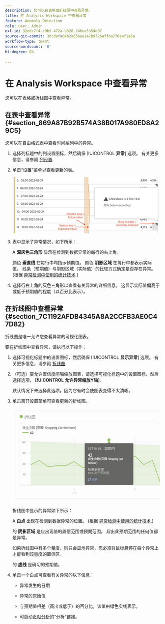 ```yaml
---
description: 您可以在表格或折线图中查看异常。
title: 在 Analysis Workspace 中查看异常
feature: Anomaly Detection
role: User, Admin
exl-id: 32edc7f4-c9b9-472a-b328-246ea5b54d07
source-git-commit: 3dcdafa04b2a636ae147b9726aff6a770a4f1a6a
workflow-type: tm+mt
source-wordcount: '0'
ht-degree: 0%

---
```


# 在 Analysis Workspace 中查看异常

您可以在表格或折线图中查看异常。

## 在表中查看异常 {#section_869A87B92B574A38B017A980ED8A29C5}

您可以在自由格式表中查看时间系列中的异常。

1. 选择列标题中的列设置图标，然后确保 [!UICONTROL **异常**] 选项。 有关更多信息，请参阅 [列设置](/help/analyze/analysis-workspace/visualizations/freeform-table/column-row-settings/column-settings.md).

1. 单击“设置”菜单以查看更新的表。

   ![](assets/anomaly_detected.png)

1. 表中显示了异常情况，如下所示：

   A **深灰色三角形** 显示在检测到数据异常的每行的右上角。

   颜色 **垂直线** 在每行中均指示预期值。 颜色 **阴影区域** 在每行中都表示实际值。 线条（预期值）与阴影区域（实际值）的比较方式确定是否存在异常。 (根据 [异常检测中使用的统计技术](/help/analyze/analysis-workspace/virtual-analyst/c-anomaly-detection/statistics-anomaly-detection.md).)

1. 选择行右上角的灰色三角形以查看有关异常的详细信息。 这显示实际值偏高于或低于预期值的程度（以百分比表示）。

## 在折线图中查看异常 {#section_7C1192AFDB4345A8A2CCFB3AE0C47D82}

折线图是唯一允许您查看异常的可视化图表。

要在折线图中查看异常，请执行以下操作：

1. 选择可视化标题中的设置图标，然后确保 [!UICONTROL **显示异常**] 选项。 有关更多信息，请参阅 [折线图](/help/analyze/analysis-workspace/visualizations/line.md).

1. （可选）要允许置信度间隔缩放图表，请选择可视化标题中的设置图标，然后选择选项， **[!UICONTROL 允许异常缩放Y轴]**.

   默认情况下未选择此选项，因为它有时会使图表变得不太清晰。

1. 单击离开设置菜单可查看更新的折线图。

   ![](assets/anomaly_linechart.png)

   折线图中显示的异常如下所示：

   A **白点** 出现在检测到数据异常的位置。 (根据 [异常检测中使用的统计技术](/help/analyze/analysis-workspace/virtual-analyst/c-anomaly-detection/statistics-anomaly-detection.md).)

   的 **阴影区域** 是应出现值的置信范围或预期范围。 超出此预期范围的任何值都是异常。

   如果折线图中有多个量度，则只会显示异常，您必须将鼠标悬停在每个异常上才能看到该量度的置信区。

   的 **虚线** 是确切的预期值。

1. 单击一个白点可查看有关异常的以下信息：

   * 异常发生的日期

   * 异常的原始值

   * 与预期值相差（高出或低于）的百分比，该值由绿色实线表示。

   * 可启动[贡献分析](/help/analyze/analysis-workspace/virtual-analyst/contribution-analysis/ca-tokens.md)的“分析”链接。





